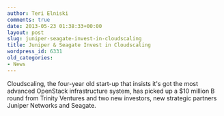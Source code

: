 ```yaml
---
author: Teri Elniski
comments: true
date: 2013-05-23 01:38:33+00:00
layout: post
slug: juniper-seagate-invest-in-cloudscaling
title: Juniper & Seagate Invest in Cloudscaling
wordpress_id: 6331
old_categories:
- News
---
```


Cloudscaling, the four-year old start-up that insists it's got the most advanced OpenStack infrastructure system, has picked up a $10 million B round from Trinity Ventures and two new investors, new strategic partners Juniper Networks and Seagate.
